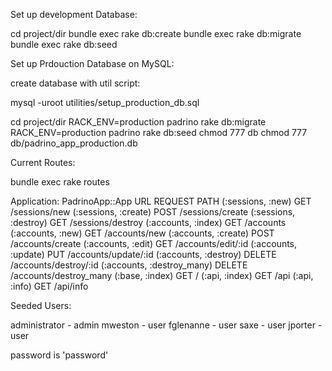 Set up development Database:

cd project/dir
bundle exec rake db:create
bundle exec rake db:migrate
bundle exec rake db:seed



Set up Prdouction Database on MySQL:

create database with util script:

mysql -uroot utilities/setup_production_db.sql

cd project/dir
RACK_ENV=production padrino rake db:migrate
RACK_ENV=production padrino rake db:seed
chmod 777 db
chmod 777 db/padrino_app_production.db



Current Routes:

bundle exec rake routes

Application: PadrinoApp::App
    URL                           REQUEST  PATH
    (:sessions, :new)               GET    /sessions/new
    (:sessions, :create)           POST    /sessions/create
    (:sessions, :destroy)           GET    /sessions/destroy
    (:accounts, :index)             GET    /accounts
    (:accounts, :new)               GET    /accounts/new
    (:accounts, :create)           POST    /accounts/create
    (:accounts, :edit)              GET    /accounts/edit/:id
    (:accounts, :update)            PUT    /accounts/update/:id
    (:accounts, :destroy)         DELETE   /accounts/destroy/:id
    (:accounts, :destroy_many)    DELETE   /accounts/destroy_many
    (:base, :index)                 GET    /
    (:api, :index)                  GET    /api
    (:api, :info)                   GET    /api/info



Seeded Users:

administrator - admin
mweston - user
fglenanne - user
saxe - user
jporter - user

password is 'password'
